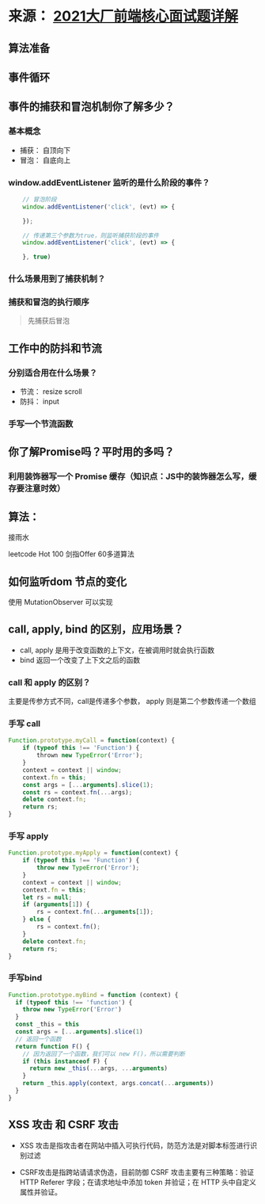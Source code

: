 # 来源： [2021大厂前端核心面试题详解](https://live.vhall.com/room/watch/732519004)

## 算法准备


## 事件循环


## 事件的捕获和冒泡机制你了解多少？

### 基本概念
- 捕获： 自顶向下
- 冒泡： 自底向上

### window.addEventListener 监听的是什么阶段的事件？

```ts
    // 冒泡阶段
    window.addEventListener('click', (evt) => {

    });

    // 传递第三个参数为true，则监听捕获阶段的事件
    window.addEventListener('click', (evt) => {

    }, true)
```

### 什么场景用到了捕获机制？


### 捕获和冒泡的执行顺序
> 先捕获后冒泡


## 工作中的防抖和节流


### 分别适合用在什么场景？

- 节流： resize scroll
- 防抖： input

### 手写一个节流函数


## 你了解Promise吗？平时用的多吗？


### 利用装饰器写一个 Promise 缓存（知识点：JS中的装饰器怎么写，缓存要注意时效）

## 算法：
接雨水

leetcode Hot 100
剑指Offer 60多道算法



## 如何监听dom 节点的变化
使用 MutationObserver 可以实现

## call, apply, bind 的区别，应用场景？
- call, apply 是用于改变函数的上下文，在被调用时就会执行函数
- bind 返回一个改变了上下文之后的函数

### call 和 apply 的区别？
主要是传参方式不同，call是传递多个参数， apply 则是第二个参数传递一个数组

### 手写 call
```js
Function.prototype.myCall = function(context) {
    if (typeof this !== 'Function') {
        thrown new TypeError('Error');
    }
    context = context || window;
    context.fn = this;
    const args = [...arguments].slice(1);
    const rs = context.fn(...args);
    delete context.fn;
    return rs;
}
```

### 手写 apply
```js
Function.prototype.myApply = function(context) {
    if (typeof this !== 'Function') {
        throw new TypeError('Error');
    }
    context = context || window;
    context.fn = this;
    let rs = null;
    if (arguments[1]) {
        rs = context.fn(...arguments[1]);
    } else {
        rs = context.fn();
    }
    delete context.fn;
    return rs;
}
```

### 手写bind
```js
Function.prototype.myBind = function (context) {
  if (typeof this !== 'function') {
    throw new TypeError('Error')
  }
  const _this = this
  const args = [...arguments].slice(1)
  // 返回一个函数
  return function F() {
    // 因为返回了一个函数，我们可以 new F()，所以需要判断
    if (this instanceof F) {
      return new _this(...args, ...arguments)
    }
    return _this.apply(context, args.concat(...arguments))
  }
}
```

## XSS 攻击 和 CSRF 攻击

- XSS 攻击是指攻击者在网站中插入可执行代码，防范方法是对脚本标签进行识别过滤

- CSRF攻击是指跨站请请求伪造，目前防御 CSRF 攻击主要有三种策略：验证 HTTP Referer 字段；在请求地址中添加 token 并验证；在 HTTP 头中自定义属性并验证。